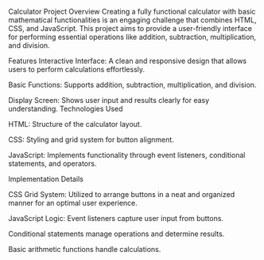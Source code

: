 Calculator Project
Overview
Creating a fully functional calculator with basic mathematical functionalities is an engaging challenge that combines HTML, CSS, and JavaScript. This project aims to provide a user-friendly interface for performing essential operations like addition, subtraction, multiplication, and division.

Features
Interactive Interface: A clean and responsive design that allows users to perform calculations effortlessly.

Basic Functions: Supports addition, subtraction, multiplication, and division.

Display Screen: Shows user input and results clearly for easy understanding.
Technologies Used

HTML: Structure of the calculator layout.

CSS: Styling and grid system for button alignment.

JavaScript: Implements functionality through event listeners, conditional statements, and operators.

Implementation Details

CSS Grid System: Utilized to arrange buttons in a neat and organized manner for an optimal user experience.

JavaScript Logic:
Event listeners capture user input from buttons.

Conditional statements manage operations and determine results.

Basic arithmetic functions handle calculations.
